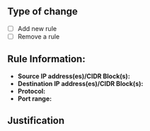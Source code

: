 ## Type of change
<!-- Select only one. If more than one change is required, use separate issues !-->
- [ ] Add new rule
- [ ] Remove a rule

## Rule Information:
- **Source IP address(es)/CIDR Block(s):** 
- **Destination IP address(es)/CIDR Block(s):** 
- **Protocol:** <!-- tcp or udp. Use tcp if unsure !-->
- **Port range:** <!-- e.g. 3306 for MySQL, 4505,4506 for Salt Master, 6000-6063 for X11 !-->

## Justification
<!-- 
    Why does this need to be made?
        - implementation of new services
        - sunsetting services
        - allow user access to specific service
        
    Are there any workarounds which can be securely used?
!-->
